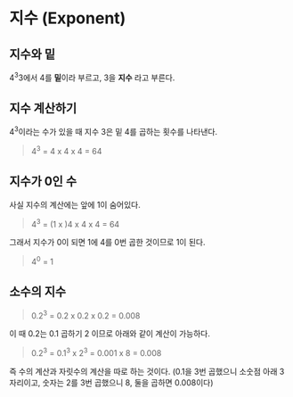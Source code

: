 # 지수 (Exponent)

## 지수와 밑
4<sup>3</sup>3</sup>에서 4를 <B>밑</B>이라 부르고, 3을 <B>지수</B> 라고 부른다.


## 지수 계산하기
4<sup>3</sup>이라는 수가 있을 때 지수 3은 밑 4를 곱하는 횟수를 나타낸다.
> 4<sup>3</sup> = 4 x 4 x 4 = 64
## 지수가 0인 수
사실 지수의 계산에는 앞에 1이 숨어있다.
> 4<sup>3</sup> = (1 x )4 x 4 x 4 = 64

그래서 지수가 0이 되면 1에 4를 0번 곱한 것이므로 1이 된다.
> 4<sup>0</sup> = 1
## 소수의 지수
> 0.2<sup>3</sup> = 0.2 x 0.2 x 0.2 = 0.008

이 때 0.2는 0.1 곱하기 2 이므로 아래와 같이 계산이 가능하다.
> 0.2<sup>3</sup> = 0.1<sup>3</sup> x 2<sup>3</sup> = 0.001 x 8 = 0.008

즉 수의 계산과 자릿수의 계산을 따로 하는 것이다. (0.1을 3번 곱했으니 소숫점 아래 3자리이고, 숫자는 2를 3번 곱했으니 8, 둘을 곱하면 0.008이다)